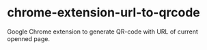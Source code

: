 chrome-extension-url-to-qrcode
==============================

Google Chrome extension to generate QR-code with URL of current openned page.
